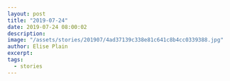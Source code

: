 ```yaml
---
layout: post
title: "2019-07-24"
date: 2019-07-24 08:00:02
description: 
image: "/assets/stories/201907/4ad37139c338e81c641c8b4cc0339388.jpg"
author: Elise Plain
excerpt: 
tags: 
  - stories
---
```



<p></p>
